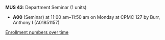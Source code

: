 **MUS 43**: Department Seminar (1 units)

- **A00** (Seminar) at 11:00 am–11:50 am on Monday at CPMC 127 by Burr, Anthony I (A01851157)

[Enrollment numbers over time](./MUS43.tsv)

